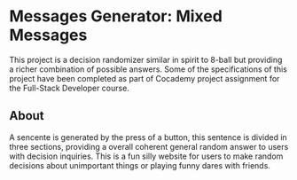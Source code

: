 # Messages Generator: Mixed Messages

This project is a decision randomizer similar in spirit to 8-ball but providing a richer combination of possible answers. Some of the specifications of this project have been completed as part of Cocademy project assignment for the Full-Stack Developer course.

## About

A sencente is generated by the press of a button, this sentence is divided in three sections, providing a overall coherent general random answer to users with decision inquiries. This is a fun silly website for users to make random decisions about unimportant things or playing funny dares with friends.


